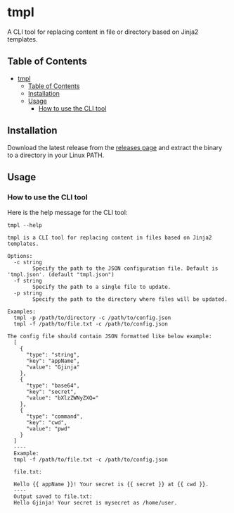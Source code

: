 # tmpl
A CLI tool for replacing content in file or directory based on Jinja2 templates.

## Table of Contents
- [tmpl](#tmpl)
  - [Table of Contents](#table-of-contents)
  - [Installation](#installation)
  - [Usage](#usage)
    - [How to use the CLI tool](#how-to-use-the-cli-tool)

## Installation

Download the latest release from the [releases page](https://github.com/Rishang/tmpl/releases) and extract the binary to a directory in your Linux PATH.


## Usage

### How to use the CLI tool

Here is the help message for the CLI tool:

```shell
tmpl --help

tmpl is a CLI tool for replacing content in files based on Jinja2 templates.

Options:
  -c string
        Specify the path to the JSON configuration file. Default is 'tmpl.json'. (default "tmpl.json")
  -f string
        Specify the path to a single file to update.
  -p string
        Specify the path to the directory where files will be updated.

Examples:
  tmpl -p /path/to/directory -c /path/to/config.json
  tmpl -f /path/to/file.txt -c /path/to/config.json

The config file should contain JSON formatted like below example:
  [
    {
      "type": "string",
      "key": "appName",
      "value": "Gjinja"
    },
    {
      "type": "base64",
      "key": "secret",
      "value": "bXlzZWNyZXQ="
    },
    {
      "type": "command",
      "key": "cwd",
      "value": "pwd"
    }
  ]
  ----
  Example:
  tmpl -f /path/to/file.txt -c /path/to/config.json
  
  file.txt:

  Hello {{ appName }}! Your secret is {{ secret }} at {{ cwd }}.
  ----
  Output saved to file.txt:
  Hello Gjinja! Your secret is mysecret as /home/user.
```
